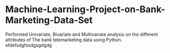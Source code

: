 # Machine-Learning-Project-on-Bank-Marketing-Data-Set
Performed Univariate, Bivariate and Multivariate analysis on the different attributes of The bank telemarketing data using Python.
efdefsdgfssdgsgdgdg
